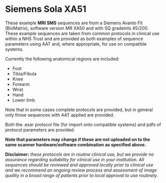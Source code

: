 # Siemens Sola XA51

These example **MRI SMS** sequences are from a Siemens Avanto Fit (BioMatrix), software version MR XA50 and with SQ gradeints 45/200. These example sequences are taken from common protocols in clinical use within a NHS Trust and are provided as both examples of sequence parameters using AAT and, where appropriate, for use on compatible systems.
 
Currently the following anatomical regions are included:
- Foot
- Tibia/Fibula
- Knee
- Forearm
- Wrist
- Hand
- Lower limb
 
Note that in some cases complete protocols are provided, but in general only those sequences with AAT applied are provided.
 
Both the .exar protocol file (for import onto compatible systems) and pdfs of protocol parameters are provided.

**Note that parameters may change if these are not uploaded on to the same scanner hardware/software combination as specified above.**

**Disclaimer:** *these protocols are in routine clinical use, but we provide no assurance regarding suitability for clinical use in your institution.  All sequences should be reviewed and approved locally prior to clinical use and we recommend an ongoing review process and assessment of image quality in a broad range of patients prior to local approval to use routinely.*

